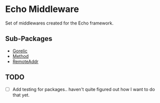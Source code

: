 # Echo Middleware

Set of middlewares created for the Echo framework.

## Sub-Packages

* [Gorelic](./gorelic)
* [Method](./gorelic)
* [RemoteAddr](./remoteaddr)

## TODO

* [ ] Add testing for packages.. haven't quite figured out how I want to do that yet.
